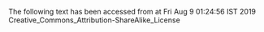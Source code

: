 The following text has been accessed from at Fri Aug 9 01:24:56 IST 2019
Creative_Commons_Attribution-ShareAlike_License
